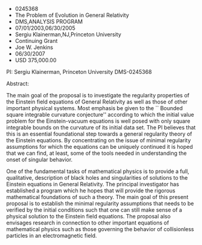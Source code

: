 
* 0245368
* The Problem of Evolution in General Relativity
* DMS,ANALYSIS PROGRAM
* 07/01/2003,06/30/2005
* Sergiu Klainerman,NJ,Princeton University
* Continuing Grant
* Joe W. Jenkins
* 06/30/2007
* USD 375,000.00

PI: Sergiu Klainerman, Princeton University DMS-0245368

Abstract:

The main goal of the proposal is to investigate the regularity properties of the
Einstein field equations of General Relativity as well as those of other
important physical systems. Most emphasis be given to the `` Bounded square
integrable curvature conjecture'' according to which the initial value problem
for the Einstein-vacuum equations is well posed with only square integrable
bounds on the curvature of its initial data set. The PI believes that this is an
essential foundational step towards a general regularity theory of the Einstein
equations. By concentrating on the issue of minimal regularity assumptions for
which the equations can be uniquely continued it is hoped that we can find, at
least, some of the tools needed in understanding the onset of singular behavior.

One of the fundamental tasks of mathematical physics is to provide a full,
qualitative, description of black holes and singularities of solutions to the
Einstein equations in General Relativity. The principal investigator has
established a program which he hopes that will provide the rigorous mathematical
foundations of such a theory. The main goal of this present proposal is to
establish the minimal regularity assumptions that needs to be verified by the
initial conditions such that one can still make sense of a physical solution to
the Einstein field equations. The proposal also envisages research in connection
to other important equations of mathematical physics such as those governing the
behavior of collisionless particles in an electromagnetic field.


